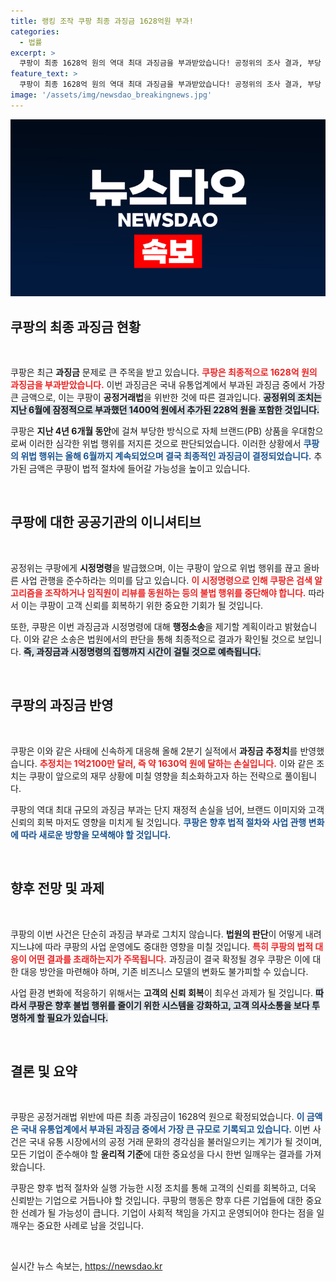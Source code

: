 ```yaml
---
title: 랭킹 조작 쿠팡 최종 과징금 1628억원 부과!
categories:
  - 법률
excerpt: >
  쿠팡이 최종 1628억 원의 역대 최대 과징금을 부과받았습니다! 공정위의 조사 결과, 부당 행위가 계속된 것으로 드러나며 시정명령도 내려졌습니다. 법원의 판단이 절실한 가운데, 쿠팡의 향후 행보가 주목받고 있습니다.
feature_text: >
  쿠팡이 최종 1628억 원의 역대 최대 과징금을 부과받았습니다! 공정위의 조사 결과, 부당 행위가 계속된 것으로 드러나며 시정명령도 내려졌습니다. 법원의 판단이 절실한 가운데, 쿠팡의 향후 행보가 주목받고 있습니다.
image: '/assets/img/newsdao_breakingnews.jpg'
---
```


<p><img src="/assets/img/newsdao_breakingnews.jpg" alt="ranknews 속보" /></p>

<h2 data-ke-size="size26">쿠팡의 최종 과징금 현황</h2>

<p data-ke-size="size16">&nbsp;</p>

<p>쿠팡은 최근 <b>과징금</b> 문제로 큰 주목을 받고 있습니다. <b><span style="color: #ee2323;">쿠팡은 최종적으로 1628억 원의 과징금을 부과받았습니다.</span></b> 이번 과징금은 국내 유통업계에서 부과된 과징금 중에서 가장 큰 금액으로, 이는 쿠팡이 <b>공정거래법</b>을 위반한 것에 따른 결과입니다. <b><span style="background-color: #21538527;">공정위의 조치는 지난 6월에 잠정적으로 부과했던 1400억 원에서 추가된 228억 원을 포함한 것입니다.</span></b></p>

<p>쿠팡은 <b>지난 4년 6개월 동안</b>에 걸쳐 부당한 방식으로 자체 브랜드(PB) 상품을 우대함으로써 이러한 심각한 위법 행위를 저지른 것으로 판단되었습니다. 이러한 상황에서 <b><span style="color: #1a5490;">쿠팡의 위법 행위는 올해 6월까지 계속되었으며 결국 최종적인 과징금이 결정되었습니다.</span></b> 추가된 금액은 쿠팡이 법적 절차에 들어갈 가능성을 높이고 있습니다.</p>

<p data-ke-size="size16">&nbsp;</p>

<h2 data-ke-size="size26">쿠팡에 대한 공공기관의 이니셔티브</h2>

<p data-ke-size="size16">&nbsp;</p>

<p>공정위는 쿠팡에게 <b>시정명령</b>을 발급했으며, 이는 쿠팡이 앞으로 위법 행위를 끊고 올바른 사업 관행을 준수하라는 의미를 담고 있습니다. <b><span style="color: #ee2323;">이 시정명령으로 인해 쿠팡은 검색 알고리즘을 조작하거나 임직원이 리뷰를 동원하는 등의 불법 행위를 중단해야 합니다.</span></b> 따라서 이는 쿠팡이 고객 신뢰를 회복하기 위한 중요한 기회가 될 것입니다.</p>

<p>또한, 쿠팡은 이번 과징금과 시정명령에 대해 <b>행정소송</b>을 제기할 계획이라고 밝혔습니다. 이와 같은 소송은 법원에서의 판단을 통해 최종적으로 결과가 확인될 것으로 보입니다. <b><span style="background-color: #21538527;">즉, 과징금과 시정명령의 집행까지 시간이 걸릴 것으로 예측됩니다.</span></b></p>

<p data-ke-size="size16">&nbsp;</p>

<h2 data-ke-size="size26">쿠팡의 과징금 반영</h2>

<p data-ke-size="size16">&nbsp;</p>

<p>쿠팡은 이와 같은 사태에 신속하게 대응해 올해 2분기 실적에서 <b>과징금 추정치</b>를 반영했습니다. <b><span style="color: #ee2323;">추정치는 1억2100만 달러, 즉 약 1630억 원에 달하는 손실입니다.</span></b> 이와 같은 조치는 쿠팡이 앞으로의 재무 상황에 미칠 영향을 최소화하고자 하는 전략으로 풀이됩니다.</p>

<p>쿠팡의 역대 최대 규모의 과징금 부과는 단지 재정적 손실을 넘어, 브랜드 이미지와 고객 신뢰의 회복 마저도 영향을 미치게 될 것입니다. <b><span style="color: #1a5490;">쿠팡은 향후 법적 절차와 사업 관행 변화에 따라 새로운 방향을 모색해야 할 것입니다.</span></b></p>

<p data-ke-size="size16">&nbsp;</p>

<h2 data-ke-size="size26">향후 전망 및 과제</h2>

<p data-ke-size="size16">&nbsp;</p>

<p>쿠팡의 이번 사건은 단순히 과징금 부과로 그치지 않습니다. <b>법원의 판단</b>이 어떻게 내려지느냐에 따라 쿠팡의 사업 운영에도 중대한 영향을 미칠 것입니다. <b><span style="color: #ee2323;">특히 쿠팡의 법적 대응이 어떤 결과를 초래하는지가 주목됩니다.</span></b> 과징금이 결국 확정될 경우 쿠팡은 이에 대한 대응 방안을 마련해야 하며, 기존 비즈니스 모델의 변화도 불가피할 수 있습니다.</p>

<p>사업 환경 변화에 적응하기 위해서는 <b>고객의 신뢰 회복</b>이 최우선 과제가 될 것입니다. <b><span style="background-color: #21538527;">따라서 쿠팡은 향후 불법 행위를 줄이기 위한 시스템을 강화하고, 고객 의사소통을 보다 투명하게 할 필요가 있습니다.</span></b></p>

<p data-ke-size="size16">&nbsp;</p>

<h2 data-ke-size="size26">결론 및 요약</h2>

<p data-ke-size="size16">&nbsp;</p>

<p>쿠팡은 공정거래법 위반에 따른 최종 과징금이 1628억 원으로 확정되었습니다. <b><span style="color: #1a5490;">이 금액은 국내 유통업계에서 부과된 과징금 중에서 가장 큰 규모로 기록되고 있습니다.</span></b> 이번 사건은 국내 유통 시장에서의 공정 거래 문화의 경각심을 불러일으키는 계기가 될 것이며, 모든 기업이 준수해야 할 <b>윤리적 기준</b>에 대한 중요성을 다시 한번 일깨우는 결과를 가져왔습니다.</p>

<p>쿠팡은 향후 법적 절차와 실행 가능한 시정 조치를 통해 고객의 신뢰를 회복하고, 더욱 신뢰받는 기업으로 거듭나야 할 것입니다. 쿠팡의 행동은 향후 다른 기업들에 대한 중요한 선례가 될 가능성이 큽니다. 기업이 사회적 책임을 가지고 운영되어야 한다는 점을 일깨우는 중요한 사례로 남을 것입니다.</p>

<p data-ke-size="size16">&nbsp;</p>
실시간 뉴스 속보는, <a href="https://newsdao.kr" rel="dofollow">https://newsdao.kr</a>


